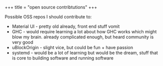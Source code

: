 +++
title = "open source contribtutions"
+++

Possible OSS repos I should contribute to:

- Material UI - pretty old already, front end stuff vomit
- GHC - would require learning a lot about how GHC works which might blow my brain. already complicated enough, but heard community is very good
- uBlockOrigin - slight vice, but could be fun + have passion
- systemd - would be a lot of learning but would be the dream, stuff that is core to building software and running software


